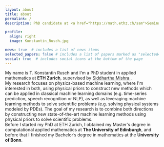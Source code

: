 ```yaml
---
layout: about
title: about
permalink: /
description: PhD candidate at <a href="https://math.ethz.ch/sam">Seminar for Applied Mathematics (SAM) of ETH Zurich</a>.

profile:
  align: right
  image: Konstantin_Rusch.jpg

news: true  # includes a list of news items
selected_papers: false # includes a list of papers marked as "selected={true}"
social: true  # includes social icons at the bottom of the page
---
```


My name is T. Konstantin Rusch and I'm a PhD student in applied mathematics at **ETH Zurich**, 
supervised by <a href="https://math.ethz.ch/sam/the-institute/people/siddhartha-mishra.html"> Siddhartha Mishra </a>.
<br>
My research focuses on physics-based machine learning, where I'm interested in both, using physical priors to 
construct new methods which can be applied in classical machine learning domains (e.g. time-series prediction, 
speech recognition or NLP), as well as 
leveraging machine learning methods to solve scientific problems (e.g. solving physical systems modeled by PDEs). 
The goal of my research is to combine both directions by constructing new state-of-the-art machine learning methods 
using physical priors to solve scientific problems. 
<br>
Before I started my PhD at ETH Zurich, I obtained my Master's degree in computational applied mathematics at 
**The University of Edinburgh**, and before that I finished my Bachelor’s degree in mathematics at the **University of Bonn**. 

